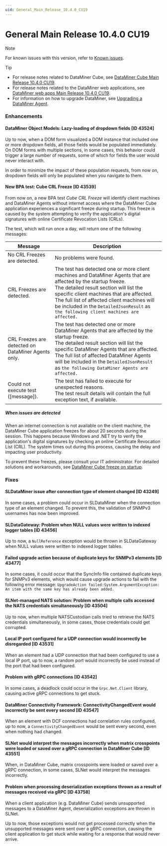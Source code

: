 ```yaml
---
uid: General_Main_Release_10.4.0_CU19
---
```


# General Main Release 10.4.0 CU19

> [!NOTE]
> For known issues with this version, refer to [Known issues](xref:Known_issues).

> [!TIP]
>
> - For release notes related to DataMiner Cube, see [DataMiner Cube Main Release 10.4.0 CU19](xref:Cube_Main_Release_10.4.0_CU19).
> - For release notes related to the DataMiner web applications, see [DataMiner web apps Main Release 10.4.0 CU19](xref:Web_apps_Main_Release_10.4.0_CU19).
> - For information on how to upgrade DataMiner, see [Upgrading a DataMiner Agent](xref:Upgrading_a_DataMiner_Agent).

### Enhancements

#### DataMiner Object Models: Lazy-loading of dropdown fields [ID 43524]

<!-- MR 10.4.0 [CU19] / 10.5.0 [CU7] - FR 10.5.10 -->

Up to now, when a DOM form visualized a DOM instance that included one or more dropdown fields, all those fields would be populated immediately. On DOM forms with multiple sections, in some cases, this behavior could trigger a large number of requests, some of which for fields the user would never interact with.

In order to minimize the impact of these population requests, from now on, dropdown fields will only be populated when you navigate to them.

#### New BPA test: Cube CRL Freeze [ID 43539]

<!-- MR 10.4.0 [CU19] / 10.5.0 [CU7] - FR 10.5.10 -->

From now on, a new BPA test *Cube CRL Freeze* will identify client machines and DataMiner Agents without internet access where the DataMiner Cube application experiences a significant freeze during startup. This freeze is caused by the system attempting to verify the application's digital signatures with online Certificate Revocation Lists (CRLs).

The test, which will run once a day, will return one of the following messages:

| Message | Description |
|---------|-------------|
| No CRL Freezes are detected. | No problems were found. |
| CRL Freezes are detected. | The test has detected one or more client machines and DataMiner Agents that are affected by the startup freeze.<br>The detailed result section will list the specific client machines that are affected. The full list of affected client machines will be included in the `DetailedJsonResult` as `the following client machines are affected.` |
| CRL Freezes are detected on DataMiner Agents only. | The test has detected one or more DataMiner Agents that are affected by the startup freeze.<br>The detailed result section will list the specific DataMiner Agents that are affected. The full list of affected DataMiner Agents will be included in the `DetailedJsonResult` as `the following DataMiner Agents are affected.` |
| Could not execute test ([message]). | The test has failed to execute for unexpected reasons.<br>The test result details will contain the full exception text, if available. |

##### When issues are detected

When an internet connection is not available on the client machine, the DataMiner Cube application freezes for about 20 seconds during the session. This happens because Windows and .NET try to verify the application's digital signatures by checking an online Certificate Revocation List (CRL). The system times out during this process, causing the delay and impacting user productivity.

To prevent these freezes, please consult your IT administrator. For detailed solutions and workarounds, see [DataMiner Cube freeze on startup](xref:KI_DataMiner_Cube_freeze_on_startup).

### Fixes

#### SLDataMiner issue after connection type of element changed [ID 43249]

<!-- MR 10.4.0 [CU19] / 10.5.0 [CU7] - FR 10.5.10 -->

In some cases, a problem could occur in SLDataMiner when the connection type of an element changed. To prevent this, the validation of SNMPv3 usernames has now been improved.

#### SLDataGateway: Problem when NULL values were written to indexed logger tables [ID 43456]

<!-- MR 10.4.0 [CU19] / 10.5.0 [CU7] - FR 10.5.10 -->

Up to now, a `NullReference` exception would be thrown in SLDataGateway when NULL values were written to indexed logger tables.

#### Failed upgrade action because of duplicate keys for SNMPv3 elements [ID 43477]

<!-- MR 10.4.0 [CU19] / 10.5.0 [CU7] - FR 10.5.10 -->

In some cases, it could occur that the SyncInfo file contained duplicate keys for SNMPv3 elements, which would cause upgrade actions to fail with the following error message: `UpgradeAction failed:System.ArgumentException: An item with the same key has already been added.`

#### SLNet-managed NATS solution: Problem when multiple calls accessed the NATS credentials simultaneously [ID 43504]

<!-- MR 10.4.0 [CU19] / 10.5.0 [CU7] - FR 10.5.10 -->

Up to now, when multiple NATSCustodian calls tried to retrieve the NATS credentials simultaneously, in some cases, those credentials could get corrupted.

#### Local IP port configured for a UDP connection would incorrectly be disregarded [ID 43531]

<!-- MR 10.4.0 [CU19] / 10.5.0 [CU7] - FR 10.5.10 -->

When an element had a UDP connection that had been configured to use a local IP port, up to now, a random port would incorrectly be used instead of the port that had been configured.

#### Problem with gRPC connections [ID 43542]

<!-- MR 10.4.0 [CU19] / 10.5.0 [CU7] - FR 10.5.10 -->

In some cases, a deadlock could occur in the `Grpc.Net.Client` library, causing active gRPC connections to get stuck.

#### DataMiner Connectivity Framework: ConnectivityChangedEvent would incorrectly be sent every second [ID 43547]

<!-- MR 10.4.0 [CU19] / 10.5.0 [CU7] - FR 10.5.10 -->

When an element with DCF connections had correlation rules configured, up to now, a `ConnectivityChangedEvent` would be sent every second, even when nothing had changed.

#### SLNet would interpret the messages incorrectly when matrix crosspoints were loaded or saved over a gRPC connection in DataMiner Cube [ID 43551]

<!-- MR 10.4.0 [CU19] / 10.5.0 [CU7] - FR 10.5.10 -->

When, in DataMiner Cube, matrix crosspoints were loaded or saved over a gRPC connection, in some cases, SLNet would interpret the messages incorrectly.

#### Problem when processing deserialization exceptions thrown as a result of messages received via gRPC [ID 43758]

<!-- MR 10.4.0 [CU19] / 10.5.0 [CU7] - FR 10.5.10 [CU0] -->

When a client application (e.g. DataMiner Cube) sends unsupported messages to a DataMiner Agent, deserialization exceptions are thrown in SLNet.

Up to now, those exceptions would not get processed correctly when the unsupported messages were sent over a gRPC connection, causing the client application to get stuck while waiting for a response that would never arrive.
